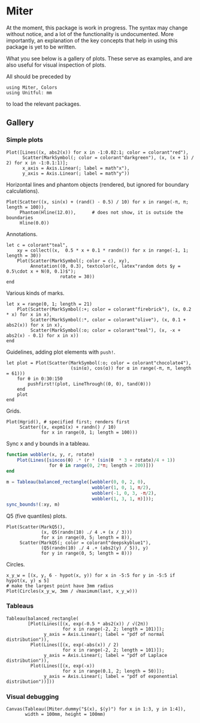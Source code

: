# Miter

At the moment, this package is work in progress. The syntax may change without notice, and a lot of the functionality is undocumented. More importantly, an explanation of the key concepts that help in using this package is yet to be written.

What you see below is a gallery of plots. These serve as examples, and are also useful for visual inspection of plots.

All should be preceded by

```@example all
using Miter, Colors
using Unitful: mm
```
to load the relevant packages.

## Gallery

### Simple plots

```@example all
Plot([Lines((x, abs2(x)) for x in -1:0.02:1; color = colorant"red"),
      Scatter(MarkSymbol(; color = colorant"darkgreen"), (x, (x + 1) / 2) for x in -1:0.1:1)];
      x_axis = Axis.Linear(; label = math"x"),
      y_axis = Axis.Linear(; label = math"y"))
```

Horizontal lines and phantom objects (rendered, but ignored for boundary calculations).

```@example all
Plot(Scatter((x, sin(x) + (rand() - 0.5) / 10) for x in range(-π, π; length = 100)),
     Phantom(Hline(12.0)),      # does not show, it is outside the boundaries
     Hline(0.0))
```

Annotations.

```@example all
let c = colorant"teal",
    xy = collect((x,  0.5 * x + 0.1 * randn()) for x in range(-1, 1; length = 30))
    Plot(Scatter(MarkSymbol(; color = c), xy),
         Annotation((0, 0.3), textcolor(c, latex"random dots $y = 0.5\cdot x + N(0, 0.1)$");
                    rotate = 30))
end
```

Various kinds of marks.

```@example all
let x = range(0, 1; length = 21)
    Plot(Scatter(MarkSymbol(:+; color = colorant"firebrick"), (x, 0.2 * x) for x in x),
         Scatter(MarkSymbol(:*, color = colorant"olive"), (x, 0.1 + abs2(x)) for x in x),
         Scatter(MarkSymbol(:o; color = colorant"teal"), (x, -x + abs2(x) - 0.1) for x in x))
end
```

Guidelines, adding plot elements with `push!`.

```@example all
let plot = Plot(Scatter(MarkSymbol(:o; color = colorant"chocolate4"),
                        (sin(α), cos(α)) for α in range(-π, π, length = 61)))
    for θ in 0:30:150
        pushfirst!(plot, LineThrough((0, 0), tand(θ)))
    end
    plot
end
```

Grids.

```@example all
Plot(Hgrid(), # specified first; renders first
     Scatter((x, expm1(x) + randn() / 10)
             for x in range(0, 1; length = 100)))
```

Sync x and y bounds in a tableau.

```julia
function wobbler(x, y, r, rotate)
    Plot(Lines([sincos(θ) .* (r * (sin(θ  * 3 + rotate)/4 + 1))
                for θ in range(0, 2*π; length = 200)]))
end

m = Tableau(balanced_rectangle([wobbler(0, 0, 2, 0),
                                wobbler(1, 0, 1, π/2),
                                wobbler(-1, 0, 3, -π/2),
                                wobbler(1, 3, 1, π)]));
sync_bounds!(:xy, m)
```

Q5 (five quantiles) plots.

```@example all
Plot(Scatter(MarkQ5(),
             (x, Q5(randn(10) ./ 4 .+ (x / 3)))
             for x in range(0, 5; length = 8)),
     Scatter(MarkQ5(; color = colorant"deepskyblue1"),
             (Q5(randn(10) ./ 4 .+ (abs2(y) / 5)), y)
             for y in range(0, 5; length = 8)))
```

Circles.

```@example all
x_y_w = [(x, y, 6 - hypot(x, y)) for x in -5:5 for y in -5:5 if hypot(x, y) ≤ 5]
# make the largest point have 3mm radius
Plot(Circles(x_y_w, 3mm / √maximum(last, x_y_w)))
```

### Tableaus

```@example all
Tableau(balanced_rectangle(
        [Plot(Lines([(x, exp(-0.5 * abs2(x)) / √(2π))
                     for x in range(-2, 2; length = 101)]);
              y_axis = Axis.Linear(; label = "pdf of normal distribution")),
         Plot(Lines([(x, exp(-abs(x)) / 2)
                     for x in range(-2, 2; length = 101)]);
              y_axis = Axis.Linear(; label = "pdf of Laplace distribution")),
         Plot(Lines([(x, exp(-x))
                     for x in range(0.1, 2; length = 50)]);
              y_axis = Axis.Linear(; label = "pdf of exponential distribution"))]))
```

### Visual debugging

```@example all
Canvas(Tableau([Miter.dummy("$(x), $(y)") for x in 1:3, y in 1:4]),
       width = 100mm, height = 100mm)
```
